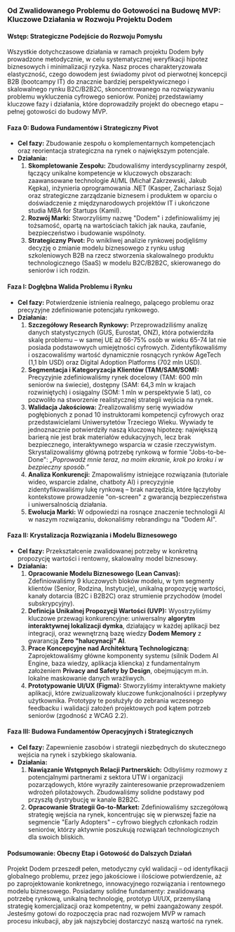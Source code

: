 ### Od Zwalidowanego Problemu do Gotowości na Budowę MVP: Kluczowe Działania w Rozwoju Projektu Dodem

#### Wstęp: Strategiczne Podejście do Rozwoju Pomysłu

Wszystkie dotychczasowe działania w ramach projektu Dodem były prowadzone metodycznie, w celu systematycznej weryfikacji hipotez biznesowych i minimalizacji ryzyka. Nasz proces charakteryzowała elastyczność, czego dowodem jest świadomy pivot od pierwotnej koncepcji B2B (bootcampy IT) do znacznie bardziej perspektywicznego i skalowalnego rynku B2C/B2B2C, skoncentrowanego na rozwiązywaniu problemu wykluczenia cyfrowego seniorów. Poniżej przedstawiamy kluczowe fazy i działania, które doprowadziły projekt do obecnego etapu – pełnej gotowości do budowy MVP.

#### Faza 0: Budowa Fundamentów i Strategiczny Pivot

* **Cel fazy:** Zbudowanie zespołu o komplementarnych kompetencjach oraz reorientacja strategiczna na rynek o największym potencjale.
* **Działania:**
  1. **Skompletowanie Zespołu:** Zbudowaliśmy interdyscyplinarny zespół, łączący unikalne kompetencje w kluczowych obszarach: zaawansowane technologie AI/ML (Michał Zakrzewski, Jakub Kępka), inżynieria oprogramowania .NET (Kasper, Zachariasz Soja) oraz strategiczne zarządzanie biznesem i produktem w oparciu o doświadczenie z międzynarodowych projektów IT i ukończone studia MBA for Startups (Kamil).
  2. **Rozwój Marki:** Stworzyliśmy nazwę "Dodem" i zdefiniowaliśmy jej tożsamość, opartą na wartościach takich jak nauka, zaufanie, bezpieczeństwo i budowanie wspólnoty.
  3. **Strategiczny Pivot:** Po wnikliwej analizie rynkowej podjęliśmy decyzję o zmianie modelu biznesowego z rynku usług szkoleniowych B2B na rzecz stworzenia skalowalnego produktu technologicznego (SaaS) w modelu B2C/B2B2C, skierowanego do seniorów i ich rodzin.

#### Faza I: Dogłębna Walida Problemu i Rynku

* **Cel fazy:** Potwierdzenie istnienia realnego, palącego problemu oraz precyzyjne zdefiniowanie potencjału rynkowego.
* **Działania:**
  1. **Szczegółowy Research Rynkowy:** Przeprowadziliśmy analizę danych statystycznych (GUS, Eurostat, ONZ), która potwierdziła skalę problemu – w samej UE aż 66-75% osób w wieku 65-74 lat nie posiada podstawowych umiejętności cyfrowych. Zidentyfikowaliśmy i oszacowaliśmy wartość dynamicznie rosnących rynków AgeTech (1,1 bln USD) oraz Digital Adoption Platforms (702 mln USD).
  2. **Segmentacja i Kategoryzacja Klientów (TAM/SAM/SOM):** Precyzyjnie zdefiniowaliśmy rynek docelowy (TAM: 600 mln seniorów na świecie), dostępny (SAM: 64,3 mln w krajach rozwiniętych) i osiągalny (SOM: 1 mln w perspektywie 5 lat), co pozwoliło na stworzenie realistycznej strategii wejścia na rynek.
  3. **Walidacja Jakościowa:** Zrealizowaliśmy serię wywiadów pogłębionych z ponad 10 instruktorami kompetencji cyfrowych oraz przedstawicielami Uniwersytetów Trzeciego Wieku. Wywiady te jednoznacznie potwierdziły naszą kluczową hipotezę: największą barierą nie jest brak materiałów edukacyjnych, lecz brak bezpiecznego, interaktywnego wsparcia w czasie rzeczywistym. Skrystalizowaliśmy główną potrzebę rynkową w formie "Jobs-to-be-Done": *„Poprowadź mnie teraz, na moim ekranie, krok po kroku i w bezpieczny sposób.”*
  4. **Analiza Konkurencji:** Zmapowaliśmy istniejące rozwiązania (tutoriale wideo, wsparcie zdalne, chatboty AI) i precyzyjnie zidentyfikowaliśmy lukę rynkową – brak narzędzia, które łączyłoby kontekstowe prowadzenie "on-screen" z gwarancją bezpieczeństwa i uniwersalnością działania.
  5. **Ewolucja Marki:** W odpowiedzi na rosnące znaczenie technologii AI w naszym rozwiązaniu, dokonaliśmy rebrandingu na "Dodem AI".

#### Faza II: Krystalizacja Rozwiązania i Modelu Biznesowego

* **Cel fazy:** Przekształcenie zwalidowanej potrzeby w konkretną propozycję wartości i rentowny, skalowalny model biznesowy.
* **Działania:**
  1. **Opracowanie Modelu Biznesowego (Lean Canvas):** Zdefiniowaliśmy 9 kluczowych bloków modelu, w tym segmenty klientów (Senior, Rodzina, Instytucje), unikalną propozycję wartości, kanały dotarcia (B2C i B2B2C) oraz strumienie przychodów (model subskrypcyjny).
  2. **Definicja Unikalnej Propozycji Wartości (UVP):** Wyostrzyliśmy kluczowe przewagi konkurencyjne: uniwersalny **algorytm interaktywnej lokalizacji dymka**, działający w każdej aplikacji bez integracji, oraz wewnętrzną bazę wiedzy **Dodem Memory** z gwarancją **Zero "halucynacji" AI**.
  3. **Prace Koncepcyjne nad Architekturą Technologiczną:** Zaprojektowaliśmy główne komponenty systemu (silnik Dodem AI Engine, baza wiedzy, aplikacja kliencka) z fundamentalnym założeniem **Privacy and Safety by Design**, obejmującym m.in. lokalne maskowanie danych wrażliwych.
  4. **Prototypowanie UI/UX (Figma):** Stworzyliśmy interaktywne makiety aplikacji, które zwizualizowały kluczowe funkcjonalności i przepływy użytkownika. Prototypy te posłużyły do zebrania wczesnego feedbacku i walidacji założeń projektowych pod kątem potrzeb seniorów (zgodność z WCAG 2.2).

#### Faza III: Budowa Fundamentów Operacyjnych i Strategicznych

* **Cel fazy:** Zapewnienie zasobów i strategii niezbędnych do skutecznego wejścia na rynek i szybkiego skalowania.
* **Działania:**
  1. **Nawiązanie Wstępnych Relacji Partnerskich:** Odbyliśmy rozmowy z potencjalnymi partnerami z sektora UTW i organizacji pozarządowych, które wyraziły zainteresowanie przeprowadzeniem wdrożeń pilotażowych. Zbudowaliśmy solidne podstawy pod przyszłą dystrybucję w kanale B2B2C.
  2. **Opracowanie Strategii Go-to-Market:** Zdefiniowaliśmy szczegółową strategię wejścia na rynek, koncentrując się w pierwszej fazie na segmencie "Early Adopters" – cyfrowo biegłych członkach rodzin seniorów, którzy aktywnie poszukują rozwiązań technologicznych dla swoich bliskich.

#### Podsumowanie: Obecny Etap i Gotowość do Dalszych Działań

Projekt Dodem przeszedł pełen, metodyczny cykl walidacji – od identyfikacji globalnego problemu, przez jego jakościowe i ilościowe potwierdzenie, aż po zaprojektowanie konkretnego, innowacyjnego rozwiązania i rentownego modelu biznesowego. Posiadamy solidne fundamenty: zwalidowaną potrzebę rynkową, unikalną technologię, prototyp UI/UX, przemyślaną strategię komercjalizacji oraz kompetentny, w pełni zaangażowany zespół. Jesteśmy gotowi do rozpoczęcia prac nad rozwojem MVP w ramach procesu inkubacji, aby jak najszybciej dostarczyć naszą wartość na rynek.
